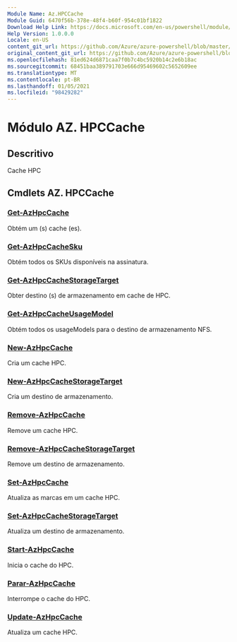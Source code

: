 ```yaml
---
Module Name: Az.HPCCache
Module Guid: 6470f56b-378e-48f4-b60f-954c01bf1822
Download Help Link: https://docs.microsoft.com/en-us/powershell/module/az.hpccache
Help Version: 1.0.0.0
Locale: en-US
content_git_url: https://github.com/Azure/azure-powershell/blob/master/src/HPCCache/HPCCache/help/Az.HPCCache.md
original_content_git_url: https://github.com/Azure/azure-powershell/blob/master/src/HPCCache/HPCCache/help/Az.HPCCache.md
ms.openlocfilehash: 81ed624d6871caa7f0b7c4bc5920b14c2e6b18ac
ms.sourcegitcommit: 68451baa389791703e666d95469602c5652609ee
ms.translationtype: MT
ms.contentlocale: pt-BR
ms.lasthandoff: 01/05/2021
ms.locfileid: "98429282"
---
```

# Módulo AZ. HPCCache
## Descritivo
Cache HPC

## Cmdlets AZ. HPCCache
### [Get-AzHpcCache](Get-AzHpcCache.md)
Obtém um (s) cache (es).

### [Get-AzHpcCacheSku](Get-AzHpcCacheSku.md)
Obtém todos os SKUs disponíveis na assinatura.

### [Get-AzHpcCacheStorageTarget](Get-AzHpcCacheStorageTarget.md)
Obter destino (s) de armazenamento em cache de HPC.

### [Get-AzHpcCacheUsageModel](Get-AzHpcCacheUsageModel.md)
Obtém todos os usageModels para o destino de armazenamento NFS.

### [New-AzHpcCache](New-AzHpcCache.md)
Cria um cache HPC.

### [New-AzHpcCacheStorageTarget](New-AzHpcCacheStorageTarget.md)
Cria um destino de armazenamento.

### [Remove-AzHpcCache](Remove-AzHpcCache.md)
Remove um cache HPC.

### [Remove-AzHpcCacheStorageTarget](Remove-AzHpcCacheStorageTarget.md)
Remove um destino de armazenamento.

### [Set-AzHpcCache](Set-AzHpcCache.md)
Atualiza as marcas em um cache HPC.

### [Set-AzHpcCacheStorageTarget](Set-AzHpcCacheStorageTarget.md)
Atualiza um destino de armazenamento.

### [Start-AzHpcCache](Start-AzHpcCache.md)
Inicia o cache do HPC.

### [Parar-AzHpcCache](Stop-AzHpcCache.md)
Interrompe o cache do HPC.

### [Update-AzHpcCache](Update-AzHpcCache.md)
Atualiza um cache HPC.

